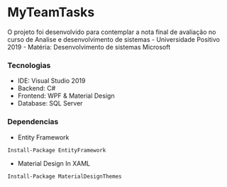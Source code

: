 # MyTeamTasks

O projeto foi desenvolvido para contemplar a nota final de avaliação no curso de Analise e desenvolvimento de sistemas - Universidade Positivo 2019 - Matéria: Desenvolvimento de sistemas Microsoft

### Tecnologias
- IDE: Visual Studio 2019
- Backend: C#
- Frontend: WPF & Material Design
- Database: SQL Server

### Dependencias 
- Entity Framework 
```
Install-Package EntityFramework
```

- Material Design In XAML 
```
Install-Package MaterialDesignThemes
```
